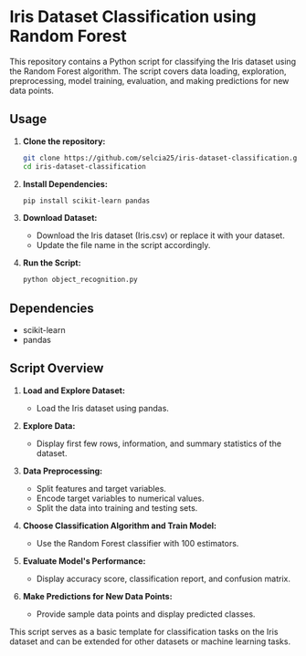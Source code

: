 # Iris Dataset Classification using Random Forest

This repository contains a Python script for classifying the Iris dataset using the Random Forest algorithm. The script covers data loading, exploration, preprocessing, model training, evaluation, and making predictions for new data points.

## Usage
1. **Clone the repository:**
   ```bash
   git clone https://github.com/selcia25/iris-dataset-classification.git
   cd iris-dataset-classification
   ```

2. **Install Dependencies:**
   ```bash
   pip install scikit-learn pandas
   ```

3. **Download Dataset:**
   - Download the Iris dataset (Iris.csv) or replace it with your dataset.
   - Update the file name in the script accordingly.

4. **Run the Script:**
   ```bash
   python object_recognition.py
   ```

## Dependencies
- scikit-learn
- pandas

## Script Overview
1. **Load and Explore Dataset:**
   - Load the Iris dataset using pandas.

2. **Explore Data:**
   - Display first few rows, information, and summary statistics of the dataset.

3. **Data Preprocessing:**
   - Split features and target variables.
   - Encode target variables to numerical values.
   - Split the data into training and testing sets.

4. **Choose Classification Algorithm and Train Model:**
   - Use the Random Forest classifier with 100 estimators.

5. **Evaluate Model's Performance:**
   - Display accuracy score, classification report, and confusion matrix.

6. **Make Predictions for New Data Points:**
   - Provide sample data points and display predicted classes.

This script serves as a basic template for classification tasks on the Iris dataset and can be extended for other datasets or machine learning tasks.
